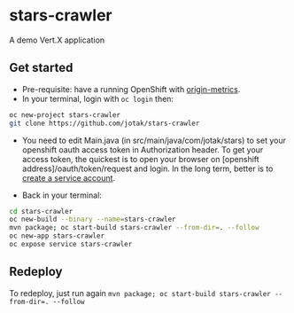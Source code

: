 # stars-crawler
A demo Vert.X application

## Get started

* Pre-requisite: have a running OpenShift with [origin-metrics](https://github.com/openshift/origin-metrics).
* In your terminal, login with `oc login` then:

```bash
oc new-project stars-crawler
git clone https://github.com/jotak/stars-crawler
```

* You need to edit Main.java (in src/main/java/com/jotak/stars) to set your openshift oauth access token in 
Authorization header. To get your access token, the quickest is to open your browser on [openshift 
address]/oauth/token/request and login. In the long term, better is to [create a service account](https://docs.openshift.com/container-platform/3.3/rest_api/index.html#rest-api-serviceaccount-tokens).

* Back in your terminal:

```bash
cd stars-crawler
oc new-build --binary --name=stars-crawler
mvn package; oc start-build stars-crawler --from-dir=. --follow
oc new-app stars-crawler
oc expose service stars-crawler
```

## Redeploy

To redeploy, just run again `mvn package; oc start-build stars-crawler --from-dir=. --follow`
